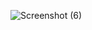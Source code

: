 ![Screenshot (6)](https://github.com/user-attachments/assets/207e2ab9-a200-43a5-9079-913668415fc1)

